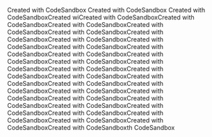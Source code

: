 Created with CodeSandbox
Created with CodeSandbox
Created with CodeSandboxCreated wiCreated with CodeSandboxCreated with CodeSandboxCreated with CodeSandboxCreated with CodeSandboxCreated with CodeSandboxCreated with CodeSandboxCreated with CodeSandboxCreated with CodeSandboxCreated with CodeSandboxCreated with CodeSandboxCreated with CodeSandboxCreated with CodeSandboxCreated with CodeSandboxCreated with CodeSandboxCreated with CodeSandboxCreated with CodeSandboxCreated with CodeSandboxCreated with CodeSandboxCreated with CodeSandboxCreated with CodeSandboxCreated with CodeSandboxCreated with CodeSandboxCreated with CodeSandboxCreated with CodeSandboxCreated with CodeSandboxCreated with CodeSandboxCreated with CodeSandboxCreated with CodeSandboxCreated with CodeSandboxCreated with CodeSandboxCreated with CodeSandboxth CodeSandbox
